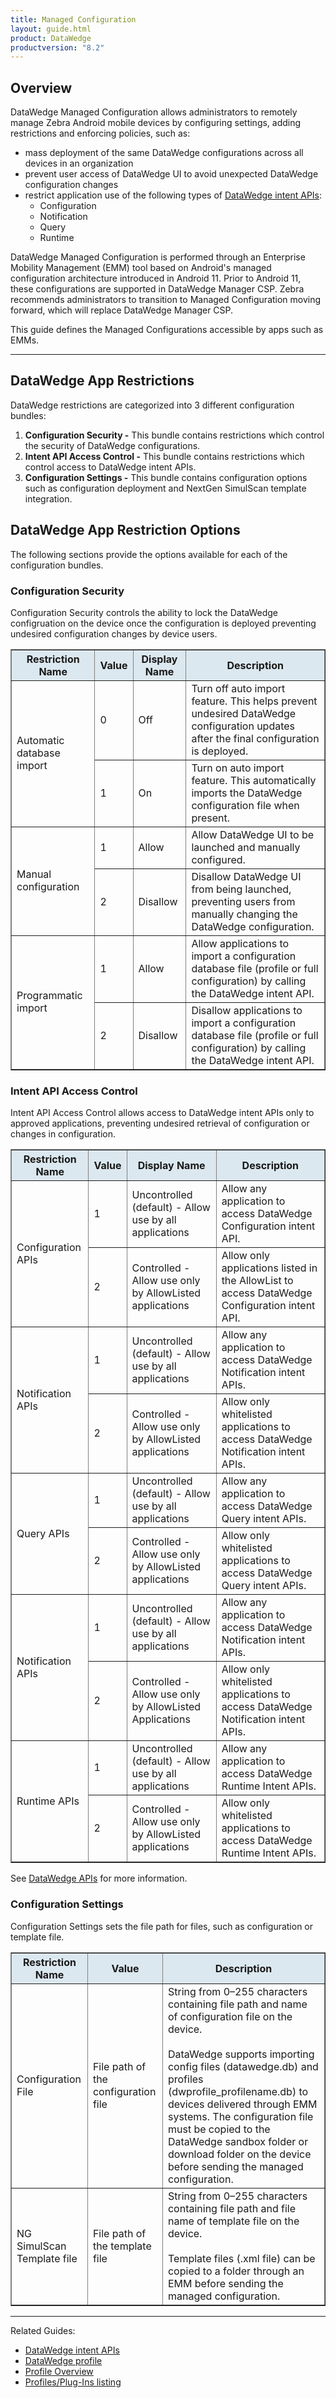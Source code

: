 ```yaml
---
title: Managed Configuration
layout: guide.html
product: DataWedge
productversion: "8.2"
---
```


## Overview

DataWedge Managed Configuration allows administrators to remotely manage Zebra Android mobile devices by configuring settings, adding restrictions and enforcing policies, such as:
* mass deployment of the same DataWedge configurations across all devices in an organization
* prevent user access of DataWedge UI to avoid unexpected DataWedge configuration changes
* restrict application use of the following types of [DataWedge intent APIs](../api):
    * Configuration 
    * Notification 
    * Query 
    * Runtime 

DataWedge Managed Configuration is performed through an Enterprise Mobility Management (EMM) tool based on Android's managed configuration architecture introduced in Android 11. Prior to Android 11, these configurations are supported in DataWedge Manager CSP. Zebra recommends administrators to transition to Managed Configuration moving forward, which will replace DataWedge Manager CSP.

This guide defines the Managed Configurations accessible by apps such as EMMs.

---

## DataWedge App Restrictions

DataWedge restrictions are categorized into 3 different configuration bundles:
1. **Configuration Security -** This bundle contains restrictions which control the security of DataWedge configurations. 
2. **Intent API Access Control -** This bundle contains restrictions which control access to DataWedge intent APIs.
3. **Configuration Settings -** This bundle contains configuration options such as configuration deployment and NextGen SimulScan template integration.

## DataWedge App Restriction Options

The following sections provide the options available for each of the configuration bundles.

### Configuration Security

Configuration Security controls the ability to lock the DataWedge configruation on the device once the configuration is deployed preventing undesired configuration changes by device users.

<table class="facelift" align="center" style="width:100%" border="1" padding="5px">
  <tr bgcolor="#dce8ef">
    <th>Restriction Name</th>
    <th>Value</th>
    <th>Display Name</th>
    <th>Description</th>
  </tr>

  <tr>
    <td rowspan="2">Automatic database import</td>
    <td>0</td>
	<td>Off</td>
    <td>Turn off auto import feature. This helps prevent undesired DataWedge configuration updates after the final configuration is deployed. </td>
  </tr>
  
  <tr>
    <td>1</td>
    <td>On</td>
    <td>Turn on auto import feature. This automatically imports the DataWedge configuration file when present. </td>
  </tr>

<tr>
    <td rowspan="2">Manual configuration</td>
    <td>1</td>
	<td>Allow</td>
    <td>Allow DataWedge UI to be launched and manually configured.</td>
  </tr>
  
  <tr>
    <td>2</td>
    <td>Disallow</td>
    <td>Disallow DataWedge UI from being launched, preventing users from manually changing the DataWedge configuration. </td>
  </tr>

  <tr>
    <td rowspan="2">Programmatic import </td>
    <td>1</td>
	<td>Allow</td>
    <td>Allow applications to import a configuration database file (profile or full configuration) by calling the DataWedge intent API.</td>
  </tr>
  
  <tr>
    <td>2</td>
    <td>Disallow</td>
    <td>Disallow applications to import a configuration database file (profile or full configuration) by calling the DataWedge intent API. </td>
  </tr>
  
</table>

### Intent API Access Control

Intent API Access Control allows access to DataWedge intent APIs only to approved applications, preventing undesired retrieval of configuration or changes in configuration. 

<table class="facelift" align="center" style="width:100%" border="1" padding="5px">
  <tr bgcolor="#dce8ef">
    <th>Restriction Name</th>
    <th>Value</th>
    <th>Display Name</th>
    <th>Description</th>
  </tr>

  <tr>
    <td rowspan="2">Configuration APIs</td>
    <td>1</td>
	<td>Uncontrolled (default) - Allow use by all applications</td>
    <td>Allow any application to access DataWedge Configuration intent API.  </td>
  </tr>
  
  <tr>
    <td>2</td>
    <td>Controlled - Allow use only by AllowListed applications</td>
    <td>Allow only applications listed in the AllowList to access DataWedge Configuration intent API. </td>
  </tr>

<tr>
    <td rowspan="2">Notification APIs</td>
    <td>1</td>
	<td>Uncontrolled (default) - Allow use by all applications</td>
    <td>Allow any application to access DataWedge Notification intent APIs. </td>
  </tr>
  
  <tr>
    <td>2</td>
    <td>Controlled - Allow use only by AllowListed applications</td>
    <td>Allow only whitelisted applications to access DataWedge Notification intent APIs. </td>
  </tr>

  <tr>
    <td rowspan="2">Query APIs </td>
    <td>1</td>
	<td>Uncontrolled (default) - Allow use by all applications</td>
    <td>Allow any application to access DataWedge Query intent APIs. </td>
  </tr>
  
  <tr>
    <td>2</td>
    <td>Controlled - Allow use only by AllowListed applications</td>
    <td>Allow only whitelisted applications to access DataWedge Query intent APIs. </td>
  </tr>

  <tr>
    <td rowspan="2">Notification APIs</td>
    <td>1</td>
	<td>Uncontrolled (default) - Allow use by all applications</td>
    <td>Allow any application to access DataWedge Notification intent APIs. </td>
  </tr>
  
  <tr>
    <td>2</td>
    <td>Controlled - Allow use only by AllowListed Applications</td>
    <td>Allow only whitelisted applications to access DataWedge Notification intent APIs. </td>
  </tr>

  <tr>
    <td rowspan="2">Runtime APIs </td>
    <td>1</td>
	<td>Uncontrolled (default) - Allow use by all applications</td>
    <td>Allow any application to access DataWedge Runtime Intent APIs.  </td>
  </tr>
  
  <tr>
    <td>2</td>
    <td>Controlled - Allow use only by AllowListed applications</td>
    <td>Allow only whitelisted applications to access DataWedge Runtime Intent APIs. </td>
  </tr>
  
</table>

See [DataWedge APIs](../api) for more information.

### Configuration Settings

Configuration Settings sets the file path for files, such as configuration or template file.

<table class="facelift" align="center" style="width:100%" border="1" padding="5px">
  <tr bgcolor="#dce8ef">
    <th>Restriction Name</th>
    <th>Value</th>
    <th>Description</th>
  </tr>

  <tr>
    <td>Configuration File</td>
    <td>File path of the configuration file</td>
	<td>String from 0–255 characters containing file path and name of configuration file on the device.<br><br>DataWedge supports importing config files (datawedge.db) and profiles (dwprofile_profilename.db) to devices delivered through EMM systems. The configuration file must be copied to the DataWedge sandbox folder or download folder on the device before sending the managed configuration. </td>
  </tr>
  
  <tr>
    <td>NG SimulScan Template file</td>
    <td>File path of the template file</td>
    <td>String from 0–255 characters containing file path and file name of template file on the device.<br><br>Template files (.xml file) can be copied to a folder through an EMM before sending the managed configuration. </td>
  </tr>
  
</table>

---

Related Guides:

- [DataWedge intent APIs](../api)
- [DataWedge profile](../createprofile)
- [Profile Overview](../overview)
- [Profiles/Plug-Ins listing](../profiles)
